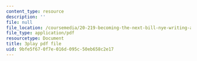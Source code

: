 ```yaml
---
content_type: resource
description: ''
file: null
file_location: /coursemedia/20-219-becoming-the-next-bill-nye-writing-and-hosting-the-educational-show-january-iap-2015/9bfe5f670f7e016d095c50eb658c2e17_Ui2q2uoA-_g.pdf
file_type: application/pdf
resourcetype: Document
title: 3play pdf file
uid: 9bfe5f67-0f7e-016d-095c-50eb658c2e17
---
```

